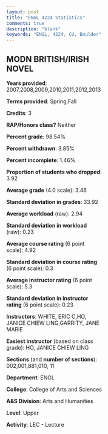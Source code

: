```yaml
---
layout: post
title: "ENGL 4224 Statistics"
comments: true
description: "blank"
keywords: "ENGL, 4224, CU, Boulder"
--- 
```

<head>
<script src="https://ajax.googleapis.com/ajax/libs/jquery/2.1.3/jquery.min.js"></script>
<script src="https://dl.dropboxusercontent.com/s/pc42nxpaw1ea4o9/highcharts.js?dl=0"></script>
<!-- <script src="../assets/js/highcharts.js"></script> -->
<style type="text/css">@font-face {
	font-family: "Bebas Neue";
	src: url(https://www.filehosting.org/file/details/544349/BebasNeue%20Regular.otf) format("opentype");
	}
	h1.Bebas { 
		font-family: "Bebas Neue", Verdana, Tahoma;
	}
</style>
</head>
<body>
	<div id="container" style="float: right; width: 45%; height: 88%; margin-left: 2.5%; margin-right: 2.5%;"></div>
	<script language="JavaScript">
		$(document).ready(function() {
		var chart = {type: 'column'};
		var title = {text: 'Grade Distribution'};
		var xAxis = {categories: ['A','B','C','D','F'],crosshair: true};
		var yAxis = {min: 0,title: {text: 'Percentage'}};
		var tooltip = {headerFormat: '<center><b><span style="font-size:20px">{point.key}</span></b></center>',
		               pointFormat: '<td style="padding:0"><b>{point.y:.1f}%</b></td>',
		               footerFormat: '</table>',shared: true,useHTML: true};
		var plotOptions = {column: {pointPadding: 0.0,borderWidth: 0}};  
		var credits = {enabled: false};var series= [{name: 'Percent',data: [61.24,29.88,7.69,0.0,1.18,]}];
		var json = {};
		json.chart = chart;
		json.title = title;
		json.tooltip = tooltip;
		json.xAxis = xAxis;
		json.yAxis = yAxis;  
		json.series = series;
		json.plotOptions = plotOptions;  
		json.credits = credits;
		$('#container').highcharts(json);
	});
	</script>
</body>
			   
## MODN BRITISH/IRISH NOVEL

**Years provided**: 2007,2008,2009,2010,2011,2012,2013

**Terms provided**: Spring,Fall

**Credits**: 3

**RAP/Honors class?** Neither

**Percent grade**: 98.54%

**Percent withdrawn**: 3.85%

**Percent incomplete**: 1.46%

**Proportion of students who dropped**: 3.92

**Average grade** (4.0 scale): 3.46

**Standard deviation in grades**: 33.92

**Average workload** (raw): 2.94

**Standard deviation in workload** (raw): 0.23

**Average course rating** (6 point scale): 4.92

**Standard deviation in course rating** (6 point scale): 0.3

**Average instructor rating** (6 point scale): 5.3

**Standard deviation in instructor rating** (6 point scale): 0.23

**Instructors**: WHITE, ERIC C,HO, JANICE CHIEW LING,GARRITY, JANE MARIE

**Easiest instructor** (based on class grade): HO, JANICE CHIEW LING

**Sections** (and **number of sections**): 002,001,881,010, 11

**Department**: ENGL

**College**: College of Arts and Sciences

**A&S Division**: Arts and Humanities

**Level**: Upper

**Activity**: LEC - Lecture